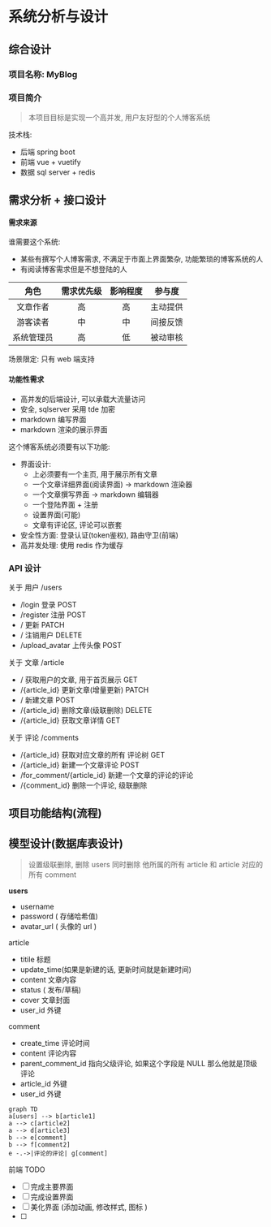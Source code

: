 # 系统分析与设计

## 综合设计

### 项目名称: MyBlog

### 项目简介

> 本项目目标是实现一个高并发, 用户友好型的个人博客系统

技术栈:

- 后端 spring boot
- 前端 vue + vuetify
- 数据 sql server + redis

## 需求分析 + 接口设计

#### 需求来源

谁需要这个系统:

- 某些有撰写个人博客需求, 不满足于市面上界面繁杂, 功能繁琐的博客系统的人
- 有阅读博客需求但是不想登陆的人

|  角色   | 需求优先级 | 影响程度 | 参与度  |
|:-----:|:-----:|:----:|:----:|
| 文章作者  |   高   |  高   | 主动提供 |
| 游客读者  |   中   |  中   | 间接反馈 |
| 系统管理员 |   高   |  低   | 被动审核 |

场景限定: 只有 web 端支持

#### 功能性需求

- 高并发的后端设计, 可以承载大流量访问
- 安全, sqlserver 采用 tde 加密
- markdown 编写界面
- markdown 渲染的展示界面

这个博客系统必须要有以下功能:

- 界面设计:
    - 上必须要有一个主页, 用于展示所有文章
    - 一个文章详细界面(阅读界面) -> markdown 渲染器
    - 一个文章撰写界面 -> markdown 编辑器
    - 一个登陆界面 + 注册
    - 设置界面(可能)
    - 文章有评论区, 评论可以嵌套
- 安全性方面: 登录认证(token鉴权), 路由守卫(前端)
- 高并发处理: 使用 redis 作为缓存

### API 设计

关于 用户 /users

- /login 登录 POST
- /register 注册 POST
- / 更新 PATCH
- / 注销用户 DELETE
- /upload_avatar 上传头像 POST

关于 文章 /article

- / 获取用户的文章, 用于首页展示 GET
- /{article_id} 更新文章(增量更新) PATCH
- / 新建文章 POST
- /{article_id} 删除文章(级联删除) DELETE
- /{article_id} 获取文章详情 GET

关于 评论 /comments

- /{article_id} 获取对应文章的所有 评论树 GET
- /{article_id} 新建一个文章评论 POST
- /for_comment/{article_id} 新建一个文章的评论的评论
- /{comment_id} 删除一个评论, 级联删除

## 项目功能结构(流程)

## 模型设计(数据库表设计)

> 设置级联删除, 删除 users 同时删除 他所属的所有 article 和 article 对应的所有 comment



**users**

- username
- password ( 存储哈希值)
- avatar_url ( 头像的 url )

article

- titile 标题
- update_time(如果是新建的话, 更新时间就是新建时间)
- content 文章内容
- status ( 发布/草稿)
- cover 文章封面
- user_id 外键

comment

- create_time 评论时间
- content 评论内容
- parent_comment_id 指向父级评论, 如果这个字段是 NULL 那么他就是顶级评论
- article_id 外键
- user_id 外键

```mermaid
graph TD
a[users] --> b[article1]
a --> c[article2]
a --> d[article3]
b --> e[comment]
b --> f[comment2]
e -.->|评论的评论| g[comment]
```



前端 TODO 

- [ ] 完成主要界面
- [ ] 完成设置界面
- [ ] 美化界面 (添加动画, 修改样式, 图标 )
- [ ] 







